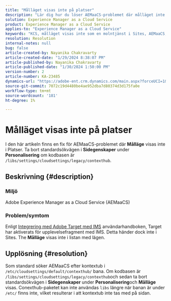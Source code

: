 ```yaml
---
title: "Målläget visas inte på platser"
description: "Lär dig hur du löser AEMaaCS-problemet där målläget inte visas på webbplatser."
solution: Experience Manager as a Cloud Service
product: Experience Manager as a Cloud Service
applies-to: "Experience Manager as a Cloud Service"
keywords: "KCS, målläget visas inte som en molntjänst i Sites, AEMaaCS, Adobe Experience Manager."
resolution: Resolution
internal-notes: null
bug: false
article-created-by: Nayanika Chakravarty
article-created-date: "1/29/2024 8:38:07 PM"
article-published-by: Nayanika Chakravarty
article-published-date: "1/30/2024 1:50:00 PM"
version-number: 2
article-number: KA-23485
dynamics-url: "https://adobe-ent.crm.dynamics.com/main.aspx?forceUCI=1&pagetype=entityrecord&etn=knowledgearticle&id=1b33174b-e6be-ee11-9079-6045bd006149"
source-git-commit: 7072c19d4480be4ae952dba7d80374d3d175fa0e
workflow-type: tm+mt
source-wordcount: '181'
ht-degree: 1%

---
```


# Målläget visas inte på platser


I den här artikeln finns en fix för AEMaaCS-problemet där <b>Målläge</b> visas inte i Platser. Ta bort standardsökvägen i <b>Sidegenskaper</b> under <b>Personalisering</b> om kodbasen är `/libs/settings/cloudsettings/legacy/contexthub`.

## Beskrivning {#description}


### Miljö

Adobe Experience Manager as a Cloud Service (AEMaaCS)

### Problem/symtom

Enligt [Integrering med Adobe Target med IMS](https://experienceleague.adobe.com/docs/experience-manager-65/content/sites/administering/integration/integration-target-ims.html) användarhandboken, Target har aktiverats för upplevelsefragment med IMS. Detta händer dock inte i Sites. The <b>Målläge</b> visas inte i listan med lägen.


## Upplösning {#resolution}


Som standard söker AEMaaCS efter kontextub i `/etc/cloudsettings/default/contexthub/` bana. Om kodbasen är `/libs/settings/cloudsettings/legacy/contexthub`och sedan ta bort standardsökvägen i <b>Sidegenskaper</b> under <b>Personalisering</b>och <b>Målläge</b> visas. Conexthub-paketet kan inte användas `libs` längre när banan är under `/etc/` finns inte, vilket resulterar i att kontextub inte tas med på sidan.
